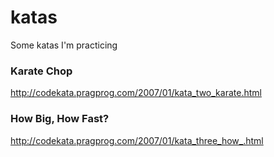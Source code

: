 katas
=====

Some katas I'm practicing

### Karate Chop

http://codekata.pragprog.com/2007/01/kata_two_karate.html

### How Big, How Fast?

http://codekata.pragprog.com/2007/01/kata_three_how_.html